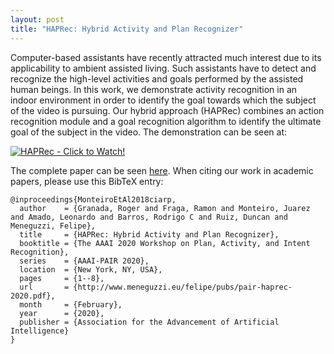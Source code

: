 ```yaml
---
layout: post
title: "HAPRec: Hybrid Activity and Plan Recognizer"
---
```


Computer-based assistants have recently attracted much interest due to its applicability to ambient assisted living. Such assistants have to detect and recognize the high-level activities and goals performed by the assisted human beings. In this work, we demonstrate activity recognition in an indoor environment in order to identify the goal towards which the subject of the video is pursuing. Our hybrid approach (HAPRec) combines an action recognition module and a goal recognition algorithm to identify the ultimate goal of the subject in the video. The demonstration can be seen at: 

[![HAPRec - Click to Watch!](https://raw.githubusercontent.com/rogergranada/rogergranada.github.io/master/images/pipeline_haprec.svg)](https://youtu.be/eb_6I6dzrEE)

The complete paper can be seen [here](http://www.meneguzzi.eu/felipe/pubs/pair-haprec-2020.pdf). When citing our work in academic papers, please use this BibTeX entry:

```
@inproceedings{MonteiroEtAl2018ciarp,
  author    = {Granada, Roger and Fraga, Ramon and Monteiro, Juarez and Amado, Leonardo and Barros, Rodrigo C and Ruiz, Duncan and Meneguzzi, Felipe},
  title     = {HAPRec: Hybrid Activity and Plan Recognizer},
  booktitle = {The AAAI 2020 Workshop on Plan, Activity, and Intent Recognition},
  series    = {AAAI-PAIR 2020},
  location  = {New York, NY, USA},
  pages     = {1--8},
  url       = {http://www.meneguzzi.eu/felipe/pubs/pair-haprec-2020.pdf},
  month     = {February},
  year      = {2020},
  publisher = {Association for the Advancement of Artificial Intelligence}
}
```


